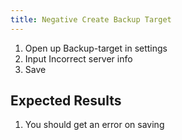```yaml
---
title: Negative Create Backup Target
---
```

1. Open up Backup-target in settings
1. Input Incorrect server info
1. Save

## Expected Results
1. You should get an error on saving